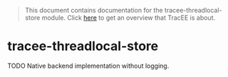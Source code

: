 > This document contains documentation for the tracee-threadlocal-store module. Click [here](/README.md) to get an overview that TracEE is about.

# tracee-threadlocal-store

TODO Native backend implementation without logging.
